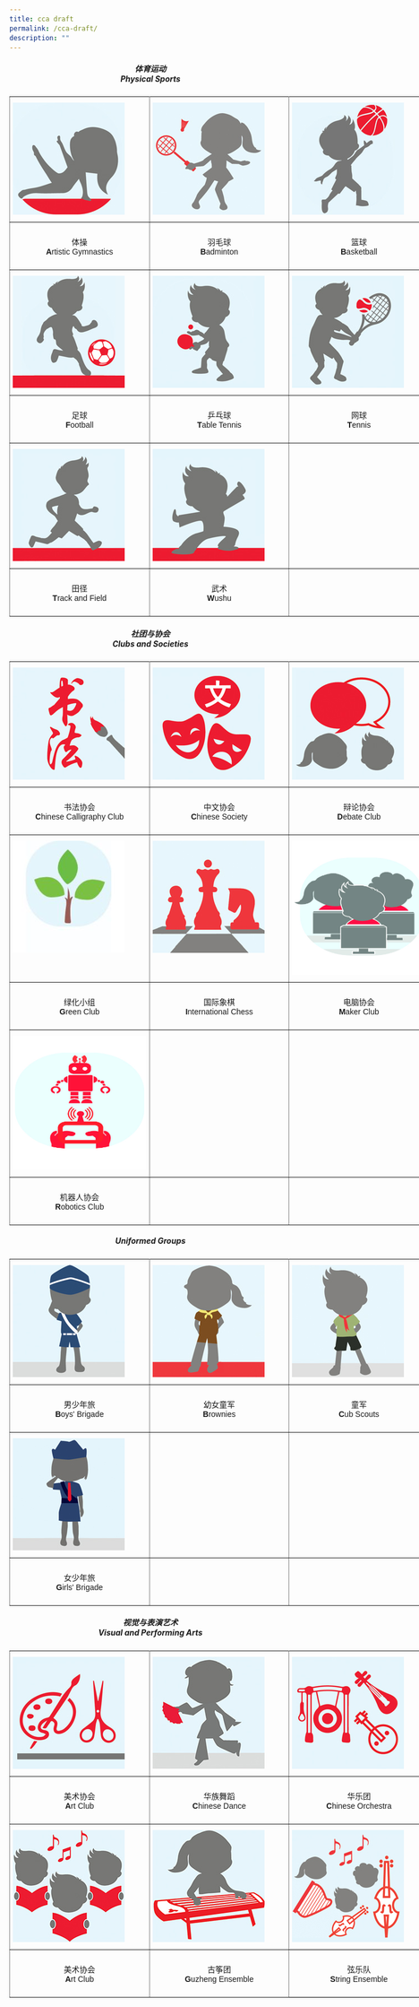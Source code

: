 ```yaml
---
title: cca draft
permalink: /cca-draft/
description: ""
---
```

<h5><center>体育运动<br>Physical Sports</center></h5>


<style type="text/css">
.tg  {border-collapse:collapse;border-spacing:0;margin:0px auto;}
.tg td{border-color:black;border-style:solid;border-width:1px;font-family:Arial, sans-serif;font-size:14px;
  overflow:hidden;padding:10px 5px;word-break:normal;}
.tg th{border-color:black;border-style:solid;border-width:1px;font-family:Arial, sans-serif;font-size:14px;
  font-weight:normal;overflow:hidden;padding:10px 5px;word-break:normal;}
.tg .tg-0pky{border-color:inherit;text-align:left;vertical-align:top}
</style>
<table class="tg" style="undefined;table-layout: fixed; width: 750px">
<colgroup>
<col style="width: 250px">
<col style="width: 250px">
<col style="width: 250px">
</colgroup>
<tbody>
  <tr>
		<td class="tg-0pky"><a href = "/cca/Physical-Sports/artistic-gymnastics" target = "_self"> 
          <img src="/images/sports1.jpg"></a></td>
    <td class="tg-0pky"><a href = "/cca/Physical-Sports/badminton" target = "_self"> 
          <img src="/images/sports2.jpg"></a></td>
    <td class="tg-0pky"><a href = "/cca/Physical-Sports/basketball" target = "_self"> 
          <img src="/images/sports3.jpg"></a></td>
	</tr>
	<tr>
		<td class="tg-0pky"><p style="text-align: center;">体操<br /><strong>A</strong>rtistic Gymnastics</p></td>
    <td class="tg-0pky"><p style="text-align: center;">羽毛球<br /><strong>B</strong>adminton</p></td>
    <td class="tg-0pky"><p style="text-align: center;">篮球<br /><strong>B</strong>asketball</p></td>
	</tr>
	<tr>
		<td class="tg-0pky"><a href = "/cca/Physical-Sports/artistic-gymnastics" target = "_self"> 
          <img src="/images/sports4.jpg"></a></td>
    <td class="tg-0pky"><a href = "/cca/Physical-Sports/badminton" target = "_self"> 
          <img src="/images/sports5.jpg"></a></td>
    <td class="tg-0pky"><a href = "/cca/Physical-Sports/basketball" target = "_self"> 
          <img src="/images/sports6.jpg"></a></td>
	</tr>
	<tr>
		<td class="tg-0pky"><p style="text-align: center;">足球<br /><strong>F</strong>ootball</p></td>
    <td class="tg-0pky"><p style="text-align: center;">乒乓球<br /><strong>T</strong>able Tennis</p></td>
    <td class="tg-0pky"><p style="text-align: center;">网球<br /><strong>T</strong>ennis</p></td>
	</tr>
	<tr>
		<td class="tg-0pky"><a href = "/cca/Physical-Sports/track-and-field" target = "_self"> 
          <img src="/images/sports7.jpg"></a></td>
    <td class="tg-0pky"><a href = "/cca/Physical-Sports/wushu" target = "_self"> 
          <img src="/images/sports8.jpg"></a></td>
    <td class="tg-0pky"></td>
	</tr>
	<tr>
		<td class="tg-0pky"><p style="text-align: center;">田径<br /><strong>T</strong>rack and Field</p></td>
    <td class="tg-0pky"><p style="text-align: center;">武术<br /><strong>W</strong>ushu</p></td>
    <td class="tg-0pky"></td>
	</tr>
</tbody>
</table>


<h5><center>社团与协会<br>Clubs and Societies</center></h5>

<style type="text/css">
.tg  {border-collapse:collapse;border-spacing:0;margin:0px auto;}
.tg td{border-color:black;border-style:solid;border-width:1px;font-family:Arial, sans-serif;font-size:14px;
  overflow:hidden;padding:10px 5px;word-break:normal;}
.tg th{border-color:black;border-style:solid;border-width:1px;font-family:Arial, sans-serif;font-size:14px;
  font-weight:normal;overflow:hidden;padding:10px 5px;word-break:normal;}
.tg .tg-0pky{border-color:inherit;text-align:left;vertical-align:top}
</style>
<table class="tg" style="undefined;table-layout: fixed; width: 750px">
<colgroup>
<col style="width: 250px">
<col style="width: 250px">
<col style="width: 250px">
</colgroup>
<tbody>
  <tr>
		<td class="tg-0pky"><a href = "/cca/Clubs-and-Societies/chinese-calligraphy-club" target = "_self"> 
          <img src="/images/club11.jpg"></a></td>
    <td class="tg-0pky"><a href = "/cca/Clubs-and-Societies/chinese-society" target = "_self"> 
          <img src="/images/club2.jpg"></a></td>
    <td class="tg-0pky"><a href = "/cca/Clubs-and-Societies/debate-club" target = "_self"> 
          <img src="/images/club3.jpg"></a></td>
	</tr>
	<tr>
		<td class="tg-0pky"><p style="text-align: center;">书法协会<br /><strong>C</strong>hinese Calligraphy Club</p></td>
    <td class="tg-0pky"><p style="text-align: center;">中文协会<br /><strong>C</strong>hinese Society</p></td>
    <td class="tg-0pky"><p style="text-align: center;">辩论协会<br /><strong>D</strong>ebate Club</p></td>
	</tr>
	<tr>
		<td class="tg-0pky"><a href = "/cca/Clubs-and-Societies/green-club" target = "_self"> 
          <img src="/images/club4.jpg"></a></td>
    <td class="tg-0pky"><a href = "/cca/Clubs-and-Societies/chess-club" target = "_self"> 
          <img src="/images/club5.jpg"></a></td>
    <td class="tg-0pky"><a href = "/cca/Clubs-and-Societies/computer-club" target = "_self"> 
          <img src="/images/club5.png"></a></td>
	</tr>
	<tr>
		<td class="tg-0pky"><p style="text-align: center;">绿化小组<br /><strong>G</strong>reen Club</p></td>
    <td class="tg-0pky"><p style="text-align: center;">国际象棋<br /><strong>I</strong>nternational Chess</p></td>
    <td class="tg-0pky"><p style="text-align: center;">电脑协会<br /><strong>M</strong>aker Club</p></td>
	</tr>
	<tr>
		<td class="tg-0pky"><a href = "/cca/Clubs-and-Societies/robotics-club" target = "_self"> 
          <img src="/images/club7.png"></a></td>
    <td class="tg-0pky"></td>
    <td class="tg-0pky"></td>
	</tr>
	<tr>
		<td class="tg-0pky"><p style="text-align: center;">机器人协会<br /><strong>R</strong>obotics Club</p></td>
    <td class="tg-0pky"></td>
    <td class="tg-0pky"></td>
	</tr>
</tbody>
</table>


<h5><center>Uniformed Groups</center></h5>


<style type="text/css">
.tg  {border-collapse:collapse;border-spacing:0;margin:0px auto;}
.tg td{border-color:black;border-style:solid;border-width:1px;font-family:Arial, sans-serif;font-size:14px;
  overflow:hidden;padding:10px 5px;word-break:normal;}
.tg th{border-color:black;border-style:solid;border-width:1px;font-family:Arial, sans-serif;font-size:14px;
  font-weight:normal;overflow:hidden;padding:10px 5px;word-break:normal;}
.tg .tg-0pky{border-color:inherit;text-align:left;vertical-align:top}
</style>
<table class="tg" style="undefined;table-layout: fixed; width: 750px">
<colgroup>
<col style="width: 250px">
<col style="width: 250px">
<col style="width: 250px">
</colgroup>
<tbody>
  <tr>
		<td class="tg-0pky"><a href = "/cca/Uniformed-Groups/boys-brigade" target = "_self"> 
          <img src="/images/uni1.jpg"></a></td>
    <td class="tg-0pky"><a href = "/cca/Uniformed-Groups/brownies" target = "_self"> 
          <img src="/images/uni2.jpg"></a></td>
    <td class="tg-0pky"><a href = "/cca/Uniformed-Groups/cub-scouts" target = "_self"> 
          <img src="/images/uni3.jpg"></a></td>
	</tr>
	<tr>
		<td class="tg-0pky"><p style="text-align: center;">男少年旅<br /><strong>B</strong>oys' Brigade</p></td>
    <td class="tg-0pky"><p style="text-align: center;">幼女童军<br /><strong>B</strong>rownies</p></td>
    <td class="tg-0pky"><p style="text-align: center;">童军<br /><strong>C</strong>ub Scouts</p></td>
	</tr>
	<tr>
		<td class="tg-0pky"><a href = "/cca/Uniformed-Groups/girls-brigade" target = "_self"> 
          <img src="/images/uni4.jpg"></a></td>
    <td class="tg-0pky"></td>
    <td class="tg-0pky"></td>
	</tr>
	<tr>
		<td class="tg-0pky"><p style="text-align: center;">女少年旅<br /><strong>G</strong>irls' Brigade</p></td>
    <td class="tg-0pky"></td>
    <td class="tg-0pky"></td>
	</tr>
</tbody>
</table>



<h5><center>视觉与表演艺术<br>Visual and Performing Arts</center></h5>

<style type="text/css">
.tg  {border-collapse:collapse;border-spacing:0;margin:0px auto;}
.tg td{border-color:black;border-style:solid;border-width:1px;font-family:Arial, sans-serif;font-size:14px;
  overflow:hidden;padding:10px 5px;word-break:normal;}
.tg th{border-color:black;border-style:solid;border-width:1px;font-family:Arial, sans-serif;font-size:14px;
  font-weight:normal;overflow:hidden;padding:10px 5px;word-break:normal;}
.tg .tg-0pky{border-color:inherit;text-align:left;vertical-align:top}
</style>
<table class="tg" style="undefined;table-layout: fixed; width: 750px">
<colgroup>
<col style="width: 250px">
<col style="width: 250px">
<col style="width: 250px">
</colgroup>
<tbody>
  <tr>
		<td class="tg-0pky"><a href = "/cca/Visual-and-Performing-Arts/art-club" target = "_self"> 
          <img src="/images/arts1.jpg"></a></td>
    <td class="tg-0pky"><a href = "/cca/Visual-and-Performing-Arts/chinese-dance" target = "_self"> 
          <img src="/images/arts2.jpg"></a></td>
    <td class="tg-0pky"><a href = "/cca/Visual-and-Performing-Arts/chinese-orchestra" target = "_self"> 
          <img src="/images/arts3.jpg"></a></td>
	</tr>
	<tr>
		<td class="tg-0pky"><p style="text-align: center;">美术协会<br /><strong>A</strong>rt Club</p></td>
    <td class="tg-0pky"><p style="text-align: center;">华族舞蹈<br /><strong>C</strong>hinese Dance</p></td>
    <td class="tg-0pky"><p style="text-align: center;">华乐团<br /><strong>C</strong>hinese Orchestra</p></td>
	</tr>
	<tr>
		<td class="tg-0pky"><a href = "/cca/Visual-and-Performing-Arts/choir" target = "_self"> 
          <img src="/images/arts4.jpg"></a></td>
    <td class="tg-0pky"><a href = "/cca/Visual-and-Performing-Arts/guzheng-ensemble" target = "_self"> 
          <img src="/images/arts5.jpg"></a></td>
    <td class="tg-0lax"><a href = "/cca/Visual-and-Performing-Arts/string-ensemble" target = "_self"> 
          <img src="/images/arts6.jpg"></a></td>
	</tr>
	<tr>
		<td class="tg-0pky"><p style="text-align: center;">美术协会<br /><strong>A</strong>rt Club</p></td>
    <td class="tg-0pky"><p style="text-align: center;">古筝团<br /><strong>G</strong>uzheng Ensemble</p></td>
    <td class="tg-0lax"><p style="text-align: center;">弦乐队<br /><strong>S</strong>tring Ensemble</p></td>
	</tr>
</tbody>
</table>